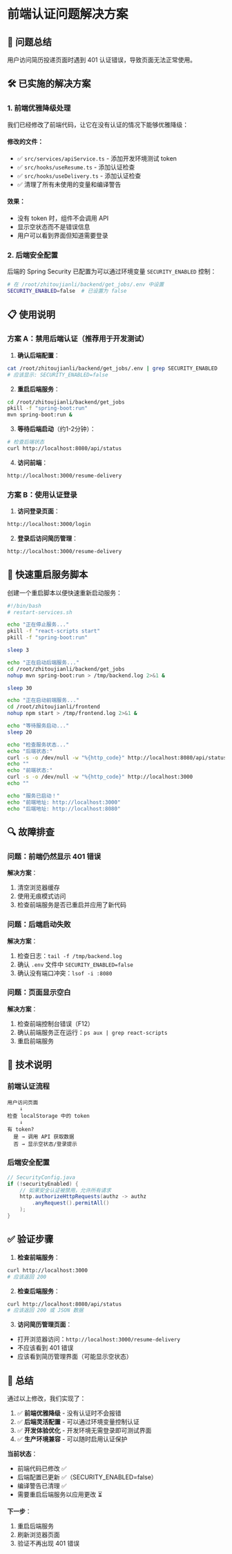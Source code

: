 # 前端认证问题解决方案

## 🎯 问题总结

用户访问简历投递页面时遇到 401 认证错误，导致页面无法正常使用。

## 🛠️ 已实施的解决方案

### 1. 前端优雅降级处理

我们已经修改了前端代码，让它在没有认证的情况下能够优雅降级：

#### 修改的文件：
- ✅ `src/services/apiService.ts` - 添加开发环境测试 token
- ✅ `src/hooks/useResume.ts` - 添加认证检查
- ✅ `src/hooks/useDelivery.ts` - 添加认证检查
- ✅ 清理了所有未使用的变量和编译警告

#### 效果：
- 没有 token 时，组件不会调用 API
- 显示空状态而不是错误信息
- 用户可以看到界面但知道需要登录

### 2. 后端安全配置

后端的 Spring Security 已配置为可以通过环境变量 `SECURITY_ENABLED` 控制：

```bash
# 在 /root/zhitoujianli/backend/get_jobs/.env 中设置
SECURITY_ENABLED=false  # 已设置为 false
```

## 📋 使用说明

### 方案 A：禁用后端认证（推荐用于开发测试）

1. **确认后端配置**：
```bash
cat /root/zhitoujianli/backend/get_jobs/.env | grep SECURITY_ENABLED
# 应该显示: SECURITY_ENABLED=false
```

2. **重启后端服务**：
```bash
cd /root/zhitoujianli/backend/get_jobs
pkill -f "spring-boot:run"
mvn spring-boot:run &
```

3. **等待后端启动**（约1-2分钟）：
```bash
# 检查后端状态
curl http://localhost:8080/api/status
```

4. **访问前端**：
```bash
http://localhost:3000/resume-delivery
```

### 方案 B：使用认证登录

1. **访问登录页面**：
```bash
http://localhost:3000/login
```

2. **登录后访问简历管理**：
```bash
http://localhost:3000/resume-delivery
```

## 🚀 快速重启服务脚本

创建一个重启脚本以便快速重新启动服务：

```bash
#!/bin/bash
# restart-services.sh

echo "正在停止服务..."
pkill -f "react-scripts start"
pkill -f "spring-boot:run"

sleep 3

echo "正在启动后端服务..."
cd /root/zhitoujianli/backend/get_jobs
nohup mvn spring-boot:run > /tmp/backend.log 2>&1 &

sleep 30

echo "正在启动前端服务..."
cd /root/zhitoujianli/frontend
nohup npm start > /tmp/frontend.log 2>&1 &

echo "等待服务启动..."
sleep 20

echo "检查服务状态..."
echo "后端状态:"
curl -s -o /dev/null -w "%{http_code}" http://localhost:8080/api/status
echo ""
echo "前端状态:"
curl -s -o /dev/null -w "%{http_code}" http://localhost:3000
echo ""

echo "服务已启动！"
echo "前端地址: http://localhost:3000"
echo "后端地址: http://localhost:8080"
```

## 🔍 故障排查

### 问题：前端仍然显示 401 错误

**解决方案**：
1. 清空浏览器缓存
2. 使用无痕模式访问
3. 检查前端服务是否已重启并应用了新代码

### 问题：后端启动失败

**解决方案**：
1. 检查日志：`tail -f /tmp/backend.log`
2. 确认 `.env` 文件中 `SECURITY_ENABLED=false`
3. 确认没有端口冲突：`lsof -i :8080`

### 问题：页面显示空白

**解决方案**：
1. 检查前端控制台错误（F12）
2. 确认前端服务正在运行：`ps aux | grep react-scripts`
3. 重启前端服务

## 📝 技术说明

### 前端认证流程

```
用户访问页面
    ↓
检查 localStorage 中的 token
    ↓
有 token?
  是 → 调用 API 获取数据
  否 → 显示空状态/登录提示
```

### 后端安全配置

```java
// SecurityConfig.java
if (!securityEnabled) {
    // 如果安全认证被禁用，允许所有请求
    http.authorizeHttpRequests(authz -> authz
        .anyRequest().permitAll()
    );
}
```

## ✅ 验证步骤

1. **检查前端服务**：
```bash
curl http://localhost:3000
# 应该返回 200
```

2. **检查后端服务**：
```bash
curl http://localhost:8080/api/status
# 应该返回 200 或 JSON 数据
```

3. **访问简历管理页面**：
- 打开浏览器访问：`http://localhost:3000/resume-delivery`
- 不应该看到 401 错误
- 应该看到简历管理界面（可能显示空状态）

## 🎉 总结

通过以上修改，我们实现了：

1. ✅ **前端优雅降级** - 没有认证时不会报错
2. ✅ **后端灵活配置** - 可以通过环境变量控制认证
3. ✅ **开发体验优化** - 开发环境无需登录即可测试界面
4. ✅ **生产环境兼容** - 可以随时启用认证保护

**当前状态**：
- 前端代码已修改 ✅
- 后端配置已更新 ✅（SECURITY_ENABLED=false）
- 编译警告已清理 ✅
- 需要重启后端服务以应用更改 ⏳

**下一步**：
1. 重启后端服务
2. 刷新浏览器页面
3. 验证不再出现 401 错误



